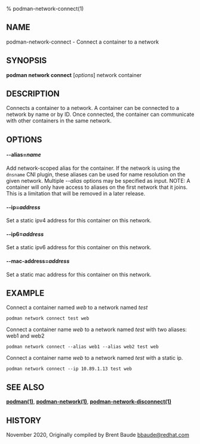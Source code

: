 % podman-network-connect(1)

## NAME
podman\-network\-connect - Connect a container to a network

## SYNOPSIS
**podman network connect** [*options*] network container

## DESCRIPTION
Connects a container to a network. A container can be connected to a network by name or by ID.
Once connected, the container can communicate with other containers in the same network.

## OPTIONS
#### **--alias**=*name*
Add network-scoped alias for the container.  If the network is using the `dnsname` CNI plugin, these aliases
can be used for name resolution on the given network.  Multiple *--alias* options may be specified as input.
NOTE: A container will only have access to aliases on the first network that it joins.  This is a limitation
that will be removed in a later release.

#### **--ip**=*address*
Set a static ipv4 address for this container on this network.

#### **--ip6**=*address*
Set a static ipv6 address for this container on this network.

#### **--mac-address**=*address*
Set a static mac address for this container on this network.

## EXAMPLE

Connect a container named *web* to a network named *test*
```
podman network connect test web
```

Connect a container name *web* to a network named *test* with two aliases: web1 and web2
```
podman network connect --alias web1 --alias web2 test web
```

Connect a container name *web* to a network named *test* with a static ip.
```
podman network connect --ip 10.89.1.13 test web
```

## SEE ALSO
**[podman(1)](podman.1.md)**, **[podman-network(1)](podman-network.1.md)**, **[podman-network-disconnect(1)](podman-network-disconnect.1.md)**

## HISTORY
November 2020, Originally compiled by Brent Baude <bbaude@redhat.com>

